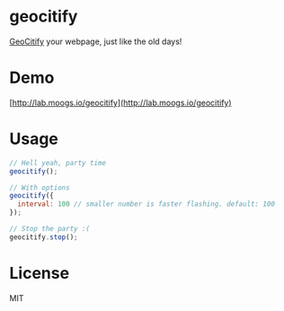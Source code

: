 # geocitify

[GeoCitify](http://en.wikipedia.org/wiki/GeoCities) your webpage, just like the old days!

# Demo

[http://lab.moogs.io/geocitify](http://lab.moogs.io/geocitify)

# Usage

```javascript
// Hell yeah, party time
geocitify();

// With options
geocitify({
  interval: 100 // smaller number is faster flashing. default: 100
});

// Stop the party :(
geocitify.stop();
```

# License

MIT
